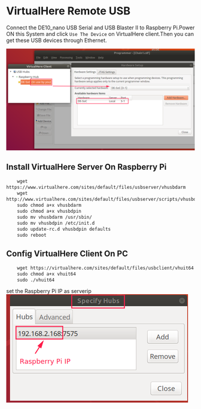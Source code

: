 # VirtualHere Remote USB
Connect the DE10_nano USB Serial and USB Blaster II to Raspberry Pi.Power ON this System and click `Use The Device` on VirtualHere client.Then you can get these USB devices through Ethernet. 

![](figure/virtualhere_client.png)

## Install VirtualHere Server On Raspberry Pi
```
	wget https://www.virtualhere.com/sites/default/files/usbserver/vhusbdarm
	wget http://www.virtualhere.com/sites/default/files/usbserver/scripts/vhusbdpin
	sudo chmod a+x vhusbdarm
	sudo chmod a+x vhusbdpin 
	sudo mv vhusbdarm /usr/sbin/
	sudo mv vhusbdpin /etc/init.d
	sudo update-rc.d vhusbdpin defaults
	sudo reboot 
```
## Config VirtualHere Client On PC

```
	wget https://virtualhere.com/sites/default/files/usbclient/vhuit64
	sudo chmod a+x vhuit64
	sudo ./vhuit64
```
set the Raspberry Pi IP as serverip
![](figure/virtualhere_client_config.png)
